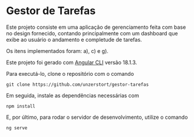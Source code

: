 # Gestor de Tarefas

Este projeto consiste em uma aplicação de gerenciamento feita com base no design fornecido, contando principalmente com um dashboard que exibe ao usuário o andamento e completude de tarefas.

Os itens implementados foram: a), c) e g).

Este projeto foi gerado com [Angular CLI](https://github.com/angular/angular-cli) versão 18.1.3.

Para executá-lo, clone o repositório com o comando

```
git clone https://github.com/unzerstort/gestor-tarefas
```

Em seguida, instale as dependências necessárias com

```
npm install
```

E, por último, para rodar o servidor de desenvolvimento, utilize o comando

```
ng serve
```
